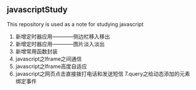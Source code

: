 ## javascriptStudy
This repository is used as a note for studying javascript

1. 新增定时器应用————侧边栏移入移出
2. 新增定时器应用————图片淡入淡出
3. 新增常用函数封装
4. javascript之Iframe之间通信
5. javascript之Iframe高度自适应
6. javascript之网页点击直接拨打电话和发送短信
7.query之给动态添加的元素绑定事件

